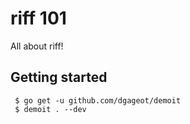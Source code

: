 # riff 101

All about riff!

## Getting started

```
 $ go get -u github.com/dgageot/demoit
 $ demoit . --dev
```
